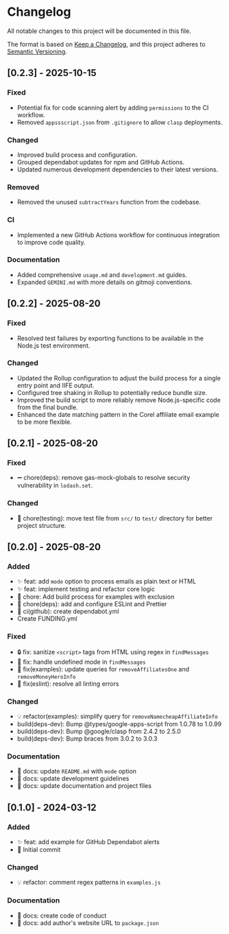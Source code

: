 # Changelog

All notable changes to this project will be documented in this file.

The format is based on [Keep a Changelog](https://keepachangelog.com/en/1.0.0/),
and this project adheres to [Semantic Versioning](https://semver.org/spec/v2.0.0.html).

## [0.2.3] - 2025-10-15

### Fixed
- Potential fix for code scanning alert by adding `permissions` to the CI workflow.
- Removed `appssscript.json` from `.gitignore` to allow `clasp` deployments.

### Changed
- Improved build process and configuration.
- Grouped dependabot updates for npm and GitHub Actions.
- Updated numerous development dependencies to their latest versions.

### Removed
- Removed the unused `subtractYears` function from the codebase.

### CI
- Implemented a new GitHub Actions workflow for continuous integration to improve code quality.

### Documentation
- Added comprehensive `usage.md` and `development.md` guides.
- Expanded `GEMINI.md` with more details on gitmoji conventions.

## [0.2.2] - 2025-08-20

### Fixed
- Resolved test failures by exporting functions to be available in the Node.js test environment.

### Changed
- Updated the Rollup configuration to adjust the build process for a single entry point and IIFE output.
- Configured tree shaking in Rollup to potentially reduce bundle size.
- Improved the build script to more reliably remove Node.js-specific code from the final bundle.
- Enhanced the date matching pattern in the Corel affiliate email example to be more flexible.

## [0.2.1] - 2025-08-20

### Fixed
- ➖ chore(deps): remove gas-mock-globals to resolve security vulnerability in `lodash.set`.

### Changed
- 🚚 chore(testing): move test file from `src/` to `test/` directory for better project structure.

## [0.2.0] - 2025-08-20

### Added
- ✨ feat: add `mode` option to process emails as plain text or HTML
- ✨ feat: implement testing and refactor core logic
- 🔧 chore: Add build process for examples with exclusion
- 🔧 chore(deps): add and configure ESLint and Prettier
- 💚 ci(github): create dependabot.yml
- Create FUNDING.yml

### Fixed
- 🔒️ fix: sanitize `<script>` tags from HTML using regex in `findMessages`
- 🐛 fix: handle undefined mode in `findMessages`
- 🐛 fix(examples): update queries for `removeAffiliatesOne` and `removeMoneyHeroInfo`
- 🐛 fix(eslint): resolve all linting errors

### Changed
- 💡 refactor(examples): simplify query for `removeNamecheapAffiliateInfo`
- build(deps-dev): Bump @types/google-apps-script from 1.0.78 to 1.0.99
- build(deps-dev): Bump @google/clasp from 2.4.2 to 2.5.0
- build(deps-dev): Bump braces from 3.0.2 to 3.0.3

### Documentation
- 📝 docs: update `README.md` with `mode` option
- 📝 docs: update development guidelines
- 📝 docs: update documentation and project files

## [0.1.0] - 2024-03-12

### Added
- ✨ feat: add example for GitHub Dependabot alerts
- 🎉 Initial commit

### Changed
- 💡 refactor: comment regex patterns in `examples.js`

### Documentation
- 📄 docs: create code of conduct
- 📝 docs: add author's website URL to `package.json`